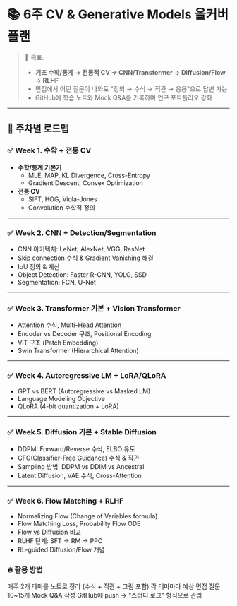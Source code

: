 # 📚 6주 CV & Generative Models 올커버 플랜

> 🎯 목표:  
> - **기초 수학/통계 → 전통적 CV → CNN/Transformer → Diffusion/Flow → RLHF**  
> - 면접에서 어떤 질문이 나와도 "정의 → 수식 → 직관 → 응용"으로 답변 가능  
> - GitHub에 학습 노트와 Mock Q&A를 기록하며 연구 포트폴리오 강화  

---

## 📆 주차별 로드맵

### ✅ Week 1. 수학 + 전통 CV
- **수학/통계 기본기**
  - MLE, MAP, KL Divergence, Cross-Entropy
  - Gradient Descent, Convex Optimization
- **전통 CV**
  - SIFT, HOG, Viola-Jones
  - Convolution 수학적 정의

---

### ✅ Week 2. CNN + Detection/Segmentation
- CNN 아키텍처: LeNet, AlexNet, VGG, ResNet
- Skip connection 수식 & Gradient Vanishing 해결
- IoU 정의 & 계산
- Object Detection: Faster R-CNN, YOLO, SSD
- Segmentation: FCN, U-Net

---

### ✅ Week 3. Transformer 기본 + Vision Transformer
- Attention 수식, Multi-Head Attention
- Encoder vs Decoder 구조, Positional Encoding
- ViT 구조 (Patch Embedding)
- Swin Transformer (Hierarchical Attention)

---

### ✅ Week 4. Autoregressive LM + LoRA/QLoRA
- GPT vs BERT (Autoregressive vs Masked LM)
- Language Modeling Objective
- QLoRA (4-bit quantization + LoRA)
---

### ✅ Week 5. Diffusion 기본 + Stable Diffusion
- DDPM: Forward/Reverse 수식, ELBO 유도
- CFG(Classifier-Free Guidance) 수식 & 직관
- Sampling 방법: DDPM vs DDIM vs Ancestral
- Latent Diffusion, VAE 수식, Cross-Attention
---
### ✅ Week 6. Flow Matching + RLHF

- Normalizing Flow (Change of Variables formula)
- Flow Matching Loss, Probability Flow ODE
- Flow vs Diffusion 비교
- RLHF 단계: SFT → RM → PPO
- RL-guided Diffusion/Flow 개념

### 🔥 활용 방법

매주 2개 테마를 노트로 정리 (수식 + 직관 + 그림 포함)
각 테마마다 예상 면접 질문 10~15개 Mock Q&A 작성
GitHub에 push → "스터디 로그" 형식으로 관리



